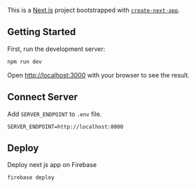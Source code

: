 This is a [Next.js](https://nextjs.org/) project bootstrapped with [`create-next-app`](https://github.com/vercel/next.js/tree/canary/packages/create-next-app).

## Getting Started

First, run the development server:

```bash
npm run dev
```

Open [http://localhost:3000](http://localhost:3000) with your browser to see the result.

## Connect Server

Add `SERVER_ENDPOINT` to `.env` file.

```
SERVER_ENDPOINT=http://localhost:8000
```

## Deploy

Deploy next js app on Firebase

```bash
firebase deploy
```
